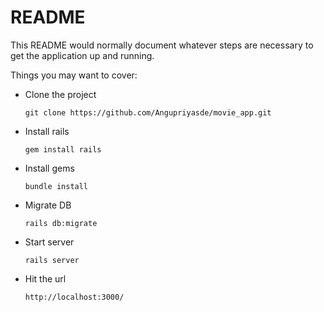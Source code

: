 # README

This README would normally document whatever steps are necessary to get the
application up and running.

Things you may want to cover:

* Clone the project

    `git clone https://github.com/Angupriyasde/movie_app.git`

* Install rails

    `gem install rails`

* Install gems

    `bundle install`

* Migrate DB

    `rails db:migrate`

* Start server

    `rails server`

* Hit the url
    
    `http://localhost:3000/`

